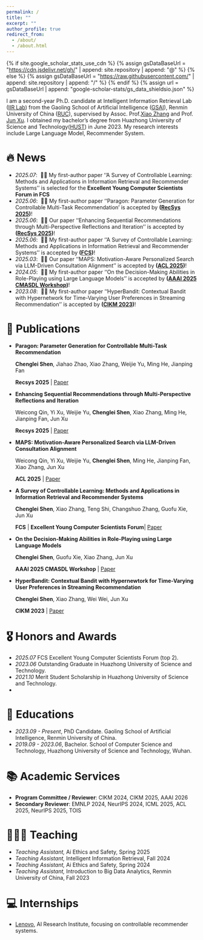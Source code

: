 ```yaml
---
permalink: /
title: ""
excerpt: ""
author_profile: true
redirect_from: 
  - /about/
  - /about.html
---
```


{% if site.google_scholar_stats_use_cdn %}
{% assign gsDataBaseUrl = "https://cdn.jsdelivr.net/gh/" | append: site.repository | append: "@" %}
{% else %}
{% assign gsDataBaseUrl = "https://raw.githubusercontent.com/" | append: site.repository | append: "/" %}
{% endif %}
{% assign url = gsDataBaseUrl | append: "google-scholar-stats/gs_data_shieldsio.json" %}

<span class='anchor' id='about-me'></span>

I am a second-year Ph.D. candidate at Intelligent Information Retrieval Lab ([IIR Lab](https://ruc-iir-lab.github.io/)) from the Gaoling School of Artificial Intelligence ([GSAI](http://ai.ruc.edu.cn/)), Renmin University of China ([RUC](https://www.ruc.edu.cn)), supervised by Assoc. Prof.[Xiao Zhang](https://scholar.google.com/citations?user=5FZ6wbAAAAAJ&hl=zh-CN) and Prof. [Jun Xu](https://scholar.google.com/citations?user=su14mcEAAAAJ). I obtained my bachelor’s degree from Huazhong University of Science and Technology([HUST](https://www.hust.edu.cn/)) in June 2023. My research interests include Large Language Model, Recommender System.


# 🔥 News
- *2025.07*: &nbsp;🎉🎉 My first-author paper ‘‘A Survey of Controllable Learning: Methods and Applications in Information Retrieval and Recommender Systems’’ is selected for the **Excellent Young Computer Scientists Forum in FCS**
- *2025.06*: &nbsp;🎉🎉 My first-author paper ‘‘Paragon: Parameter Generation for Controllable Multi-Task
Recommendation’ is accepted by **([RecSys 2025](https://recsys.acm.org/recsys25/))**! 
- *2025.06*: &nbsp;🎉🎉 Our paper ‘‘Enhancing Sequential Recommendations through Multi-Perspective Reflections and Iteration’’ is accepted by **([RecSys 2025](https://recsys.acm.org/recsys25/))**! 
- *2025.06*: &nbsp;🎉🎉 My first-author paper ‘‘A Survey of Controllable Learning: Methods and Applications in Information Retrieval and Recommender Systems’’ is accepted by **([FCS](https://journal.hep.com.cn/fcs/EN/10.1007/s11704-025-41366-5))**!
- *2025.03*: &nbsp;🎉🎉 Our paper ‘‘MAPS: Motivation-Aware Personalized Search via LLM-Driven Consultation Alignment’’ is accepted by **([ACL 2025](https://2025.aclweb.org/))**!
- *2024.05*: &nbsp;🎉🎉 My first-author paper ‘‘On the Decision-Making Abilities in Role-Playing using Large Language Models’’ is accepted by **([AAAI 2025 CMASDL Workshop](https://www.is3rlab.org/aaai25-cmasdl-workshop.github.io/))**!
- *2023.08*: &nbsp;🎉🎉  My first-author paper ‘‘HyperBandit: Contextual Bandit with Hypernetwork for Time-Varying User Preferences in Streaming Recommendation’’ is accepted by **([CIKM 2023](https://uobevents.eventsair.com/cikm2023/))**!

# 📝 Publications 

- **Paragon: Parameter Generation for Controllable Multi-Task Recommendation**

  **Chenglei Shen**, Jiahao Zhao, Xiao Zhang, Weijie Yu, Ming He, Jianping Fan

  **Recsys 2025** \| [Paper](https://arxiv.org/pdf/2410.10639)
  
- **Enhancing Sequential Recommendations through Multi-Perspective Reflections and Iteration**

  Weicong Qin, Yi Xu, Weijie Yu, **Chenglei Shen**, Xiao Zhang, Ming He, Jianping Fan,  Jun Xu

  **Recsys 2025** \| [Paper](https://arxiv.org/pdf/2409.06377?)
  
- **MAPS: Motivation-Aware Personalized Search via LLM-Driven Consultation Alignment**

  Weicong Qin, Yi Xu, Weijie Yu, **Chenglei Shen**, Ming He, Jianping Fan, Xiao Zhang, Jun Xu

  **ACL 2025** \| [Paper](https://arxiv.org/pdf/2503.01711?)
  
- **A Survey of Controllable Learning: Methods and Applications in Information Retrieval and Recommender Systems**

  **Chenglei Shen**, Xiao Zhang, Teng Shi, Changshuo Zhang, Guofu Xie, Jun Xu

  **FCS** \| **Excellent Young Computer Scientists Forum**\| [Paper](https://arxiv.org/pdf/2407.06083) 

- **On the Decision-Making Abilities in Role-Playing using Large Language Models**

  **Chenglei Shen**, Guofu Xie, Xiao Zhang, Jun Xu

  **AAAI 2025 CMASDL Workshop** \| [Paper](https://arxiv.org/pdf/2402.18807) 

- **HyperBandit: Contextual Bandit with Hypernewtork for Time-Varying User Preferences in Streaming Recommendation**

  **Chenglei Shen**, Xiao Zhang, Wei Wei, Jun Xu

  **CIKM 2023** \| [Paper](https://arxiv.org/pdf/2308.08497) 

# 🎖 Honors and Awards
- *2025.07* FCS Excellent Young Computer Scientists Forum (top 2).
- *2023.06* Outstanding Graduate in Huazhong University of Science and Technology.
- *2021.10* Merit Student Scholarship in Huazhong University of Science and Technology.
- 
# 📖 Educations
- *2023.09 - Present*, PhD Candidate. Gaoling School of Artificial Intelligence, Renmin University of China.
- *2019.09 - 2023.06*, Bachelor. School of Computer Science and Technology, Huazhong University of Science and Technology, Wuhan.

# 📚 Academic Services
- **Program Committee / Reviewer**: CIKM 2024, CIKM 2025, AAAI 2026
- **Secondary Reviewer**: EMNLP 2024, NeurIPS 2024, ICML 2025, ACL 2025, NeurIPS 2025, TOIS

# 👩🏻‍🏫 Teaching
- *Teaching Assistant,* Ai Ethics and Safety, Spring 2025
- *Teaching Assistant,* Intelligent Information Retrieval, Fall 2024
- *Teaching Assistant,* Ai Ethics and Safety, Spring 2024
- *Teaching Assistant,* Introduction to Big Data Analytics, Renmin University of China, Fall 2023
  
# 💻 Internships
- [Lenovo](https://research.lenovo.com/), AI Research Institute, focusing on controllable recommender systems.
